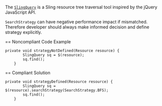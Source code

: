 The [`SlingQuery`](https://sling.apache.org/documentation/bundles/sling-query.html)
is a Sling resource tree traversal tool inspired by the jQuery JavaScript API.

`SearchStrategy` can have negative performance impact if mismatched.
Therefore developer should always make informed decision and define strategy explicitly.

== Noncompliant Code Example

```
private void strategyNotDefined(Resource resource) {
		SlingQuery sq = $(resource);
		sq.find();
	}
```

== Compliant Solution

```
private void strategyDefined(Resource resource) {
		SlingQuery sq = $(resource).searchStrategy(SearchStrategy.BFS);
		sq.find();
	}
```
